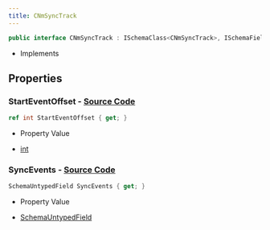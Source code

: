 ```yaml
---
title: CNmSyncTrack
---
```


```csharp
public interface CNmSyncTrack : ISchemaClass<CNmSyncTrack>, ISchemaField, ISchemaClass, INativeHandle
```

- Implements

## Properties

### **StartEventOffset** - [Source Code](https://github.com/swiftly-solution/swiftlys2/blob/main/managed/src/SwiftlyS2.Generated/Schemas/Interfaces/CNmSyncTrack.cs#L19)

```csharp
ref int StartEventOffset { get; }
```

- Property Value

- [int](https://learn.microsoft.com/dotnet/api/system.int32)

### **SyncEvents** - [Source Code](https://github.com/swiftly-solution/swiftlys2/blob/main/managed/src/SwiftlyS2.Generated/Schemas/Interfaces/CNmSyncTrack.cs#L17)

```csharp
SchemaUntypedField SyncEvents { get; }
```

- Property Value

- [SchemaUntypedField](/docs/api/shared/schemas/schemauntypedfield)

